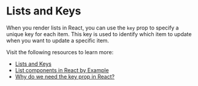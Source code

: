 # Lists and Keys

When you render lists in React, you can use the `key` prop to specify a unique key for each item. This key is used to identify which item to update when you want to update a specific item.

Visit the following resources to learn more:

- [Lists and Keys](https://reactjs.org/docs/lists-and-keys.html)
- [List components in React by Example](https://www.robinwieruch.de/react-list-component/)
- [Why do we need the key prop in React?](https://www.robinwieruch.de/react-list-key/)
